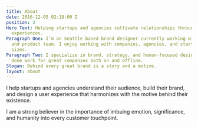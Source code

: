 ```yaml
---
title: About
date: 2016-12-05 02:18:00 Z
position: 2
Hero Text: Helping startups and agencies cultivate relationships through impactful
  experiences.
Paragraph One: I’m an Seattle based brand designer currently working with TINT’s marketing
  and product team. I enjoy working with companies, agencies, and startups of all
  sizes.
Paragraph Two: I specialize in brand, strategy, and human-focused design and have
  done work for great companies both on and offline.
Slogan: Behind every great brand is a story and a motive.
layout: about
---
```


I help startups and agencies understand their audience, build their brand, and design a user experience that harmonizes with the motive behind their existence.

I am a strong believer in the importance of imbuing emotion, significance, and humanity into every customer touchpoint.
